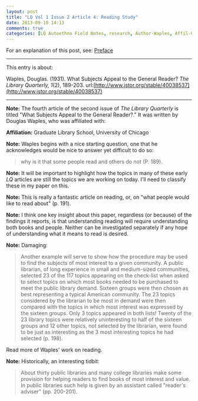 ```yaml
---
layout: post
title: "LQ Vol 1 Issue 2 Article 4: Reading Study"
date: 2013-09-10 14:13
comments: true
categories: [LQ Autoethno Field Notes, research, Author-Waples, Affil-University of Chicago]
---
```


For an explanation of this post, see:
[Preface](/blog/2013/08/14/lq-autoethnography-research-journal-preface/)

---

This entry is about:

Waples, Douglas. (1931). What Subjects Appeal to the General
Reader? *The Library Quarterly, 1*(2), 189-203.
url:[http://www.jstor.org/stable/40038537](http://www.jstor.org/stable/40038537)

---

**Note:** The fourth article of the second issue of *The Library
Quarterly* is titled "What Subjects Appeal to the General
Reader?." It was written by Douglas Waples, who was affiliated
with:

**Affiliation:** Graduate Library School, University of Chicago

**Note:** Waples begins with a nice starting question, one that he
acknowledges would be nice to answer yet difficult to do so:

> why is it that some people read and others do not (P. 189).

**Note:** It will be important to highlight how the topics in many
of these early *LQ* articles are still the topics we are working
on today. I'll need to classify these in my paper on this.

**Note:** This is really a fantastic article on reading, or, on
"what people would like to read about" (p. 191).

**Note:** I think one key insight about this paper, regardless (or
because) of the findings it reports, is that understanding reading
will require understanding both books and people. Neither can be
investigated separately if any hope of understanding what it means
to read is desired.

**Note:** Damaging:

> Another example will serve to show how the procedure may be used
> to find the subjects of most interest to a given community. A
> public librarian, of long experience in small and medium-sized
> communities, selected 23 of the 117 topics appearing on the
> check-list when asked to select topics on which most books
> needed to be purchased to meet the public library demand.
> Sixteen groups were then chosen as best representing a typical
> American community. The 23 topics considered by the librarian to
> be most in demand were then compared with the topics in which
> most interest was expressed by the sixteen groups. Only 3 topics
> appeared in both lists! Twenty of the 23 library topics were
> relatively uninteresting to half of the sixteen groups and 12
> other topics, not selected by the librarian, were found to be
> just as interesting as the 3 most interesting topics he had
> selected (p. 198).

Read more of Waples' work on reading.

**Note:** Historically, an interesting tidbit:

> About thirty public libraries and many college libraries make
> some provision for helping readers to find books of most
> interest and value. In public libraries such help is given by an
> assistant called "reader's adviser" (pp. 200-201).
